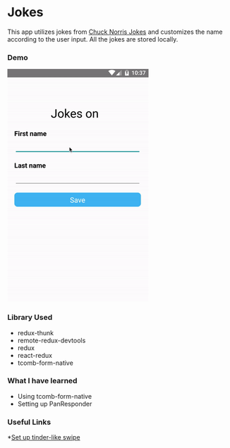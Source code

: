 # Jokes

This app utilizes jokes from [Chuck Norris Jokes](http://www.icndb.com/api/) and customizes the name according to the user input. All the jokes are stored locally.

### Demo
![jokes_demo](https://github.com/shawniscool/2016-Summer-Of-React-Native/blob/master/Project%2003%20-%20Jokes/app-demo.gif)

### Library Used
* redux-thunk
* remote-redux-devtools
* redux
* react-redux
* tcomb-form-native


### What I have learned

* Using tcomb-form-native
* Setting up PanResponder


### Useful Links

*[Set up tinder-like swipe](http://browniefed.com/blog/react-native-tinder-like-cards/)